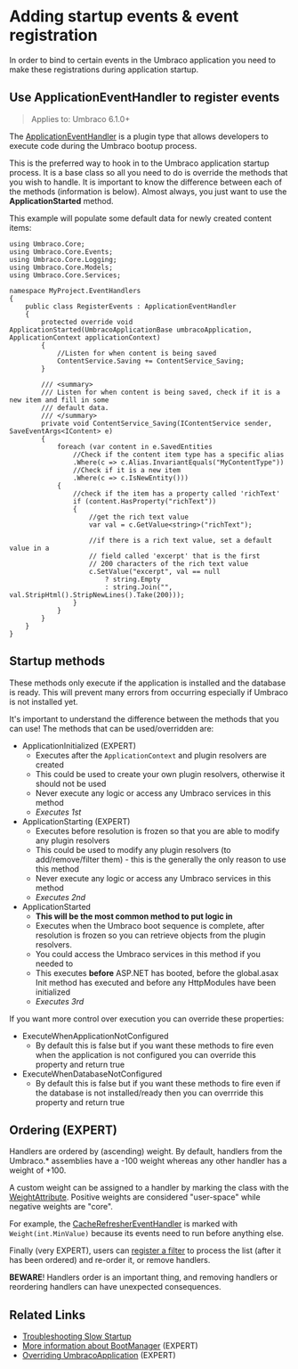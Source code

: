 # Adding startup events & event registration

In order to bind to certain events in the Umbraco application you need to make these registrations during application startup.

## Use ApplicationEventHandler to register events

> Applies to: Umbraco 6.1.0+

The [ApplicationEventHandler](../../apidocs/csharp/api/Umbraco.Core.ApplicationEventHandler.html) is a plugin type that allows developers to execute code during the Umbraco bootup process.

This is the preferred way to hook in to the Umbraco application startup process. It is a base class so all you need to do is override the methods that you wish to handle. It is important to know the difference between each of the methods (information is below). Almost always, you just want to use the __ApplicationStarted__ method.

This example will populate some default data for newly created content items:

    using Umbraco.Core;
    using Umbraco.Core.Events;
    using Umbraco.Core.Logging;
    using Umbraco.Core.Models;
    using Umbraco.Core.Services;

    namespace MyProject.EventHandlers
    {
        public class RegisterEvents : ApplicationEventHandler
        {
            protected override void ApplicationStarted(UmbracoApplicationBase umbracoApplication, ApplicationContext applicationContext)
            {
                //Listen for when content is being saved
                ContentService.Saving += ContentService_Saving;
            }

            /// <summary>
            /// Listen for when content is being saved, check if it is a new item and fill in some
            /// default data.
            /// </summary>
            private void ContentService_Saving(IContentService sender, SaveEventArgs<IContent> e)
            {
                foreach (var content in e.SavedEntities
                    //Check if the content item type has a specific alias
                    .Where(c => c.Alias.InvariantEquals("MyContentType"))
                    //Check if it is a new item
                    .Where(c => c.IsNewEntity()))
                {
                    //check if the item has a property called 'richText'
                    if (content.HasProperty("richText"))
                    {
                        //get the rich text value
                        var val = c.GetValue<string>("richText");

                        //if there is a rich text value, set a default value in a 
                        // field called 'excerpt' that is the first
                        // 200 characters of the rich text value
                        c.SetValue("excerpt", val == null
                            ? string.Empty
                            : string.Join("", val.StripHtml().StripNewLines().Take(200)));
                    }
                }
            }
        }
    }

## Startup methods

These methods only execute if the application is installed and the database is ready. This will prevent many errors from occurring especially if Umbraco is not installed yet.

It's important to understand the difference between the methods that you can use! The methods that can be used/overridden are:

* ApplicationInitialized (EXPERT)
  * Executes after the `ApplicationContext` and plugin resolvers are created
  * This could be used to create your own plugin resolvers, otherwise it should not be used
  * Never execute any logic or access any Umbraco services in this method
  * _Executes 1st_
* ApplicationStarting (EXPERT)
  * Executes before resolution is frozen so that you are able to modify any plugin resolvers
  * This could be used to modify any plugin resolvers (to add/remove/filter them) - this is the generally the only reason to use this method
  * Never execute any logic or access any Umbraco services in this method
  * _Executes 2nd_
* ApplicationStarted
  * __This will be the most common method to put logic in__
  * Executes when the Umbraco boot sequence is complete, after resolution is frozen so you can retrieve objects from the plugin resolvers. 
  * You could access the Umbraco services in this method if you needed to
  * This executes __before__ ASP.NET has booted, before the global.asax Init method has executed and before any HttpModules have been initialized
  * _Executes 3rd_

If you want more control over execution you can override these properties:

* ExecuteWhenApplicationNotConfigured
  * By default this is false but if you want these methods to fire even when the application is not configured you can override this property and return true
* ExecuteWhenDatabaseNotConfigured
  * By default this is false but if you want these methods to fire even if the database is not installed/ready then you can overrride this property and return true

## Ordering (EXPERT)

Handlers are ordered by (ascending) weight. By default, handlers from the Umbraco.* assemblies have a -100 weight whereas any other handler has a weight of +100. 

A custom weight can be assigned to a handler by marking the class with the [WeightAttribute](../../apidocs/csharp/api/Umbraco.Core.ObjectResolution.WeightAttribute.html). Positive weights are considered "user-space" while negative weights are "core". 

For example, the [CacheRefresherEventHandler](../../apidocs/csharp/api/Umbraco.Web.Cache.CacheRefresherEventHandler.html) is marked with `Weight(int.MinValue)` because its events need to run before anything else. 

Finally (very EXPERT), users can [register a filter](../../apidocs/csharp/api/Umbraco.Core.ObjectResolution.ApplicationEventsResolver.html#Umbraco_Core_ObjectResolution_ApplicationEventsResolver_FilterCollection) to process the list (after it has been ordered) and re-order it, or remove handlers.

**BEWARE**! Handlers order is an important thing, and removing handlers or reordering handlers can have unexpected consequences.

## Related Links

* [Troubleshooting Slow Startup](./Troubleshooting-Slow-Startup.md)
* [More information about BootManager](./Understanding-BootManagers.md) (EXPERT)
* [Overriding UmbracoApplication](./Extending-UmbracoApplication.md) (EXPERT)

